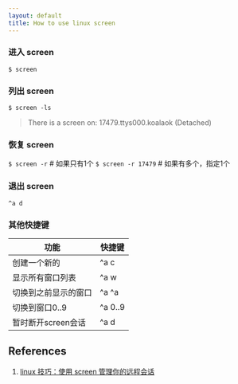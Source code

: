 ```yaml
---
layout: default
title: How to use linux screen
---
```


### 进入 screen
`$ screen`

### 列出 screen
`$ screen -ls`

>There is a screen on:
>    17479.ttys000.koalaok   (Detached)

### 恢复 screen
`$ screen -r` # 如果只有1个
`$ screen -r 17479` # 如果有多个，指定1个

### 退出 screen
`^a d`

### 其他快捷键

| 功能                  | 快捷键   |
|---------------------- |--------- |
| 创建一个新的          | ^a c     |
| 显示所有窗口列表      | ^a w     |
| 切换到之前显示的窗口  | ^a ^a    |
| 切换到窗口0..9        | ^a 0..9  |
| 暂时断开screen会话    | ^a d     |

## References
1. [linux 技巧：使用 screen 管理你的远程会话][l-cn-screen]

[l-cn-screen]: http://www.ibm.com/developerworks/cn/linux/l-cn-screen/ "linux 技巧：使用 screen 管理你的远程会话"
